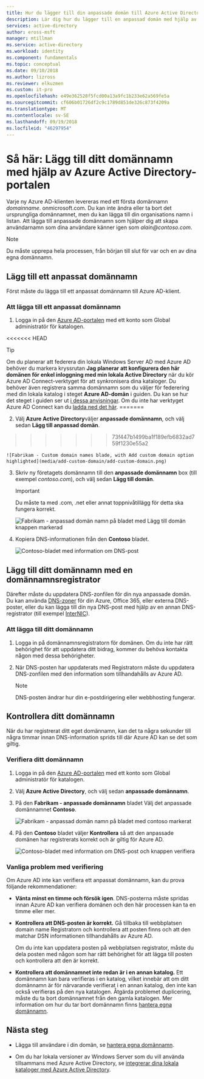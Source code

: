 ```yaml
---
title: Hur du lägger till din anpassade domän till Azure Active Directory | Microsoft Docs
description: Lär dig hur du lägger till en anpassad domän med hjälp av Azure Active Directory-portalen.
services: active-directory
author: eross-msft
manager: mtillman
ms.service: active-directory
ms.workload: identity
ms.component: fundamentals
ms.topic: conceptual
ms.date: 09/10/2018
ms.author: lizross
ms.reviewer: elkuzmen
ms.custom: it-pro
ms.openlocfilehash: e49e362528f5fcd00a13a9fc1b233e62a569fe5a
ms.sourcegitcommit: cf606b01726df2c9c1789d851de326c873f4209a
ms.translationtype: MT
ms.contentlocale: sv-SE
ms.lasthandoff: 09/19/2018
ms.locfileid: "46297954"
---
```

# <a name="how-to-add-your-custom-domain-name-using-the-azure-active-directory-portal"></a>Så här: Lägg till ditt domännamn med hjälp av Azure Active Directory-portalen
Varje ny Azure AD-klienten levereras med ett första domännamn *domainname*. onmicrosoft.com. Du kan inte ändra eller ta bort det ursprungliga domännamnet, men du kan lägga till din organisations namn i listan. Att lägga till anpassade domännamn som hjälper dig att skapa användarnamn som dina användare känner igen som _alain@contoso.com_.

>[!Note]
>Du måste upprepa hela processen, från början till slut för var och en av dina egna domännamn.

## <a name="add-a-custom-domain-name"></a>Lägg till ett anpassat domännamn
Först måste du lägga till ett anpassat domännamn till Azure AD-klient.

### <a name="to-add-a-custom-domain-name"></a>Att lägga till ett anpassat domännamn
1. Logga in på den [Azure AD-portalen](https://portal.azure.com/) med ett konto som Global administratör för katalogen.

<<<<<<< HEAD
> [!TIP]
> Om du planerar att federera din lokala Windows Server AD med Azure AD behöver du markera kryssrutan **Jag planerar att konfigurera den här domänen för enkel inloggning med min lokala Active Directory** när du kör Azure AD Connect-verktyget för att synkronisera dina kataloger. Du behöver även registrera samma domännamn som du väljer för federering med din lokala katalog i steget **Azure AD-domän** i guiden. Du kan se hur det steget i guiden ser ut [i dessa anvisningar](../hybrid/how-to-connect-install-custom.md#verify-the-azure-ad-domain-selected-for-federation). Om du inte har verktyget Azure AD Connect kan du [ladda ned det här](http://go.microsoft.com/fwlink/?LinkId=615771).
=======
2. Välj **Azure Active Directory**väljer **anpassade domännamn**, och välj sedan **Lägg till anpassad domän**.
>>>>>>> 73f447b1499ba1f189efb6832ad759f1230e55a2

    ![Fabrikam - Custom domain names blade, with Add custom domain option highlighted](media/add-custom-domain/add-custom-domain.png)

3. Skriv ny företagets domännamn till den **anpassade domännamn** box (till exempel _contoso.com_), och välj sedan **Lägg till domän**.

    >[!Important]
    >Du måste ta med .com, .net eller annat toppnivåtillägg för detta ska fungera korrekt.

    ![Fabrikam - anpassad domän namn på bladet med Lägg till domän knappen markerad](media/add-custom-domain/add-custom-domain-blade.png)

4. Kopiera DNS-informationen från den **Contoso** bladet.

    ![Contoso-bladet med information om DNS-post](media/add-custom-domain/contoso-blade-with-dns-info.png)

## <a name="add-your-domain-name-with-a-domain-name-registrar"></a>Lägg till ditt domännamn med en domännamnsregistrator
Därefter måste du uppdatera DNS-zonfilen för din nya anpassade domän. Du kan använda [DNS-zoner](https://docs.microsoft.com/azure/dns/dns-getstarted-portal) för din Azure, Office 365, eller externa DNS-poster, eller du kan lägga till din nya DNS-post med hjälp av en annan DNS-registrator (till exempel [InterNIC](https://go.microsoft.com/fwlink/p/?LinkId=402770)).

### <a name="to-add-your-domain-name"></a>Att lägga till ditt domännamn 
1. Logga in på domännamnsregistratorn för domänen. Om du inte har rätt behörighet för att uppdatera ditt bidrag, kommer du behöva kontakta någon med dessa behörigheter.

2. När DNS-posten har uppdaterats med Registratorn måste du uppdatera DNS-zonfilen med den information som tillhandahålls av Azure AD.

    >[!Note]
    >DNS-posten ändrar hur din e-postdirigering eller webbhosting fungerar.

## <a name="verify-your-custom-domain-name"></a>Kontrollera ditt domännamn
När du har registrerat ditt eget domännamn, kan det ta några sekunder till några timmar innan DNS-information sprids till där Azure AD kan se det som giltig.

### <a name="to-verify-your-custom-domain-name"></a>Verifiera ditt domännamn
1. Logga in på den [Azure AD-portalen](https://portal.azure.com/) med ett konto som Global administratör för katalogen.

2. Välj **Azure Active Directory**, och välj sedan **anpassade domännamn**.

3. På den **Fabrikam - anpassade domännamn** bladet Välj det anpassade domännamnet **Contoso**.

    ![Fabrikam - anpassad domän namn på bladet med contoso markerat](media/add-custom-domain/custom-blade-with-contoso-highlighted.png)

4. På den **Contoso** bladet väljer **Kontrollera** så att den anpassade domänen har registrerats korrekt och är giltig för Azure AD.

    ![Contoso-bladet med information om DNS-post och knappen verifiera](media/add-custom-domain/contoso-blade-with-dns-info-verify.png)

### <a name="common-verification-issues"></a>Vanliga problem med verifiering
Om Azure AD inte kan verifiera ett anpassat domännamn, kan du prova följande rekommendationer:
- **Vänta minst en timme och försök igen**. DNS-posterna måste spridas innan Azure AD kan verifiera domänen och den här processen kan ta en timme eller mer.

- **Kontrollera att DNS-posten är korrekt.** Gå tillbaka till webbplatsen domain name Registratorn och kontrollera att posten finns och att den matchar DSN informationen tillhandahålls av Azure AD.

    Om du inte kan uppdatera posten på webbplatsen registrator, måste du dela posten med någon som har rätt behörighet för att lägga till posten och kontrollera att den är korrekt.

- **Kontrollera att domännamnet inte redan är i en annan katalog.** Ett domännamn kan bara verifieras i en katalog, vilket innebär att om ditt domännamn är för närvarande verifierat i en annan katalog, den inte kan också verifieras på den nya katalogen. Åtgärda problemet duplicering, måste du ta bort domännamnet från den gamla katalogen. Mer information om hur du tar bort domännamn finns [hantera egna domännamn](../users-groups-roles/domains-manage.md).    

## <a name="next-steps"></a>Nästa steg
- Lägga till användare i din domän, se [hantera egna domännamn](../users-groups-roles/domains-manage.md).

- Om du har lokala versioner av Windows Server som du vill använda tillsammans med Azure Active Directory, se [integrerar dina lokala kataloger med Azure Active Directory](../connect/active-directory-aadconnect.md).